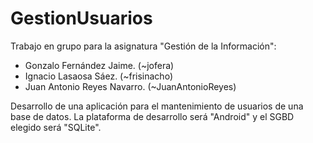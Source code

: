 GestionUsuarios
===============

Trabajo en grupo para la asignatura "Gestión de la Información":
  * Gonzalo Fernández Jaime. (~jofera)
  * Ignacio Lasaosa Sáez. (~frisinacho)
  * Juan Antonio Reyes Navarro. (~JuanAntonioReyes)
  
Desarrollo de una aplicación para el mantenimiento de usuarios de una base de datos.
La plataforma de desarrollo será "Android" y el SGBD elegido será "SQLite".
